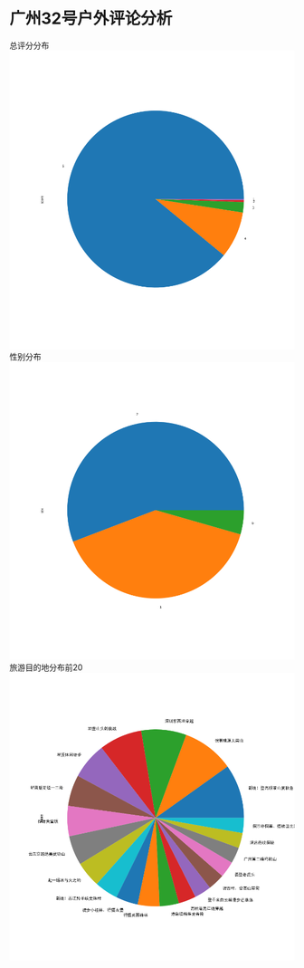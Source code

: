 # 广州32号户外评论分析

总评分分布
![](https://github.com/uxlsl/32hike/raw/master/score.png)
性别分布
![](https://github.com/uxlsl/32hike/raw/master/sex.png)
旅游目的地分布前20
![](https://github.com/uxlsl/32hike/raw/master/tour.png)


